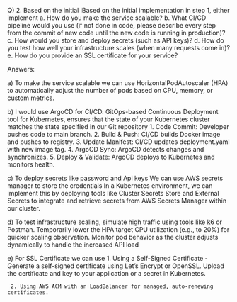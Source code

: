  Q) 2. Based on the initial iBased on the initial implementation in step 1, either implement 
a. How do you make the service scalable?
b. What CI/CD pipeline would you use (if not done in code, please describe every
step from the commit of new code until the new code is running in production)?
c. How would you store and deploy secrets (such as API keys)?
d. How do you test how well your infrastructure scales (when many requests come
in)?
e. How do you provide an SSL certificate for your service?

Answers: 

 a) To make the service scalable we can use HorizontalPodAutoscaler (HPA) to automatically adjust the number of pods based on CPU, memory, or custom metrics. 

 b)  I would use ArgoCD for CI/CD. GitOps-based Continuous Deployment tool for Kubernetes, ensures that the state of your Kubernetes cluster matches the state specified in our Git repository
       1. Code Commit: Developer pushes code to main branch.
       2. Build & Push: CI/CD builds Docker image and pushes to registry.
       3. Update Manifest: CI/CD updates deployment.yaml with new image tag.
       4. ArgoCD Sync: ArgoCD detects changes and synchronizes.
       5. Deploy & Validate: ArgoCD deploys to Kubernetes and monitors health.

 c) To deploy secrets like password and Api keys We can use AWS secrets manager to store the credentials
	 In a Kubernetes environment, we can implement this by deploying tools like Cluster Secrets Store and External Secrets to  integrate and retrieve secrets from AWS Secrets Manager within our cluster.

 d)  To test infrastructure scaling, simulate high traffic using tools like k6 or Postman. Temporarily lower the HPA target CPU utilization (e.g., to 20%) for quicker scaling observation. Monitor pod behavior as the cluster adjusts dynamically to handle the increased API load

 e) For SSL Certificate we can use 
     1. Using a Self-Signed Certificate  - Generate a self-signed certificate using Let’s Encrypt or OpenSSL.
            Upload the certificate and key to your application or a secret in Kubernetes.
     
     2. Using AWS ACM with an LoadBalancer for managed, auto-renewing certificates.



